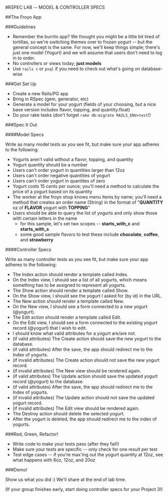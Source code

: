#RSPEC LAB -- MODEL & CONTROLLER SPECS

##The Froyo App

###Guidelines
- Remember the burrito app? We thought you might be a little bit tired of tortillas, so we're switching themes over to frozen yogurt -- but the general concept is the same. For now, we'll keep things simple; there's just one model (Yogurt) and we will assume that users don't need to log in to order.
- No controllers or views today; **just models**
- Use `rails c` or `psql` if you need to check out what's going on database-wise

###Get Set Up
- Create a new Rails/PG app
- Bring in RSpec (gem, generator, etc)
- Generate a model for your yogurt (fields of your choosing, but a nice base version includes flavor, topping, and quantity:float)
- Do your rake tasks (don't forget `rake db:migrate RAILS_ENV=test`!)


###Spec It Out

####Model Specs

Write as many model tests as you see fit, but make sure your app adheres to the following:

- Yogurts aren't valid without a flavor, topping, and quantity
- Yogurt quantity should be a number
- Users can't order yogurt in quantities larger than 12oz
- Users can't order negative quantities of yogurt
- Users can't order yogurt in quantites of zero
- Yogurt costs 15 cents per ounce; you'll need a method to calculate the price of a yogurt based on its quantity
- The worker at the froyo shop knows menu items by name; you'll need a method that creates an order name (String) in the format of "**QUANTITY** oz of **FLAVOR** yogurt with **TOPPING**"
- Users should be able to query the list of yogurts and only show those with certain letters in the name 
	- for this sample, let's set two scopes -- **starts_with_c** and **starts_with_s**
	- some good sample flavors to test these include **chocolate**, **coffee**, and **strawberry**
	
####Controller Specs

Write as many controller tests as you see fit, but make sure your app adheres to the following:

- The Index action should render a template called Index.
- On the Index view, I should see a list of all yogurts, which means something has to be assigned to represent all yogurts.
- The Show action should render a template called Show.
- On the Show view, I should see the yogurt I asked for (by id) in the URL.
- The New action should render a template called New.
- On the New view, I should see a form connected to a new yogurt (@yogurt).
- The Edit action should render a template called Edit.
- On the Edit view, I should see a form connected to the existing yogurt record (@yogurt) that I wish to edit.
- I should know what valid attributes for a yogurt are/are not.
- (if valid attributes) The Create action should save the new yogurt to the database.
- (if valid attributes) After the save, the app should redirect me to the Index of yogurts.
- (if invalid attributes) The Create action should not save the new yogurt record.
- (if invalid attributes) The New view should be rendered again.
- (if valid attributes) The Update action should save the updated yogurt record (@yogurt) to the database.
- (if valid attributes) After the save, the app should redirect me to the Index of yogurts.
- (if invalid attributes) The Update action should not save the updated yogurt record.
- (if invalid attributes) The Edit view should be rendered again.
- The Destroy action should delete the selected yogurt.
- After the yogurt is deleted, the app should redirect me to the index of yogurts.

###Red, Green, Refactor!
- Write code to make your tests pass (after they fail!)
- Make sure your tests are specific -- only check for one result per test
- Test edge cases -- if you're max'ing out the yogurt quantity at 12oz, see what happens with 6oz, 12oz, and 20oz

###Demo!

Show us what you did :) We'll share at the end of lab time.

(If your group finishes early, start doing controller specs for your Project 3!)



